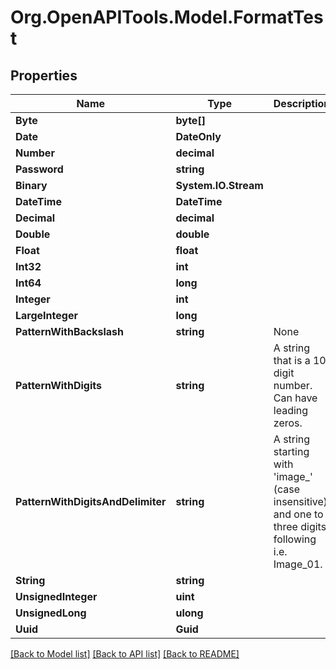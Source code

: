 # Org.OpenAPITools.Model.FormatTest

## Properties

Name | Type | Description | Notes
------------ | ------------- | ------------- | -------------
**Byte** | **byte[]** |  | 
**Date** | **DateOnly** |  | 
**Number** | **decimal** |  | 
**Password** | **string** |  | 
**Binary** | **System.IO.Stream** |  | [optional] 
**DateTime** | **DateTime** |  | [optional] 
**Decimal** | **decimal** |  | [optional] 
**Double** | **double** |  | [optional] 
**Float** | **float** |  | [optional] 
**Int32** | **int** |  | [optional] 
**Int64** | **long** |  | [optional] 
**Integer** | **int** |  | [optional] 
**LargeInteger** | **long** |  | [optional] 
**PatternWithBackslash** | **string** | None | [optional] 
**PatternWithDigits** | **string** | A string that is a 10 digit number. Can have leading zeros. | [optional] 
**PatternWithDigitsAndDelimiter** | **string** | A string starting with &#39;image_&#39; (case insensitive) and one to three digits following i.e. Image_01. | [optional] 
**String** | **string** |  | [optional] 
**UnsignedInteger** | **uint** |  | [optional] 
**UnsignedLong** | **ulong** |  | [optional] 
**Uuid** | **Guid** |  | [optional] 

[[Back to Model list]](../../README.md#documentation-for-models) [[Back to API list]](../../README.md#documentation-for-api-endpoints) [[Back to README]](../../README.md)

